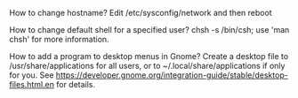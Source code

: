 How to change hostname?
	Edit /etc/sysconfig/network and then reboot

How to change default shell for a specified user?
	chsh -s /bin/csh; use 'man chsh' for more information.

How to add a program to desktop menus in Gnome?
	Create a desktop file to /usr/share/applications for all users, or to ~/.local/share/applications if only for you.
	See https://developer.gnome.org/integration-guide/stable/desktop-files.html.en for details.


	

